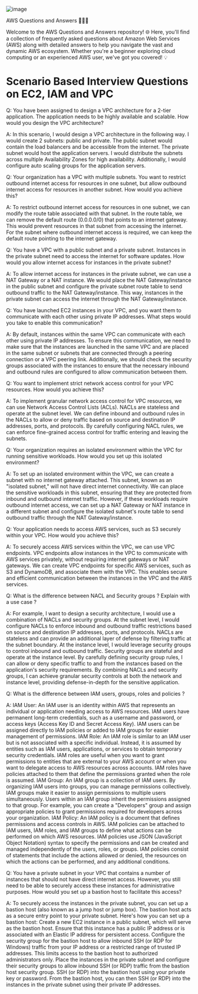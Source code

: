 ![image](https://github.com/SushantOps/AWS_Devops_Questions_and_Answers/assets/109059766/68d16874-ac84-406c-9679-cfde2f744a5d)

AWS Questions and Answers 👩‍💻🚀

Welcome to the AWS Questions and Answers repository! 🌐 Here, you'll find a collection of frequently asked questions about Amazon Web Services (AWS) along with detailed answers to help you navigate the vast and dynamic AWS ecosystem. Whether you're a beginner exploring cloud computing or an experienced AWS user, we've got you covered! 💡


# Scenario Based Interview Questions on EC2, IAM and VPC


Q: You have been assigned to design a VPC architecture for a 2-tier application. The application needs to be highly available and scalable. 
   How would you design the VPC architecture?

A: In this scenario, I would design a VPC architecture in the following way.
   I would create 2 subnets: public and private. The public subnet would contain the load balancers and be accessible from the internet. The private subnet would host the application servers. 
   I would distribute the subnets across multiple Availability Zones for high availability. Additionally, I would configure auto scaling groups for the application servers.

Q: Your organization has a VPC with multiple subnets. You want to restrict outbound internet access for resources in one subnet, but allow outbound internet access for resources in another subnet. How would you achieve this?

A: To restrict outbound internet access for resources in one subnet, we can modify the route table associated with that subnet. In the route table, we can remove the default route (0.0.0.0/0) that points to an internet gateway. 
   This would prevent resources in that subnet from accessing the internet. For the subnet where outbound internet access is required, we can keep the default route pointing to the internet gateway.

Q: You have a VPC with a public subnet and a private subnet. Instances in the private subnet need to access the internet for software updates. How would you allow internet access for instances in the private subnet?

A: To allow internet access for instances in the private subnet, we can use a NAT Gateway or a NAT instance. 
   We would place the NAT Gateway/instance in the public subnet and configure the private subnet route table to send outbound traffic to the NAT Gateway/instance. This way, instances in the private subnet can access the internet through the NAT Gateway/instance.

Q: You have launched EC2 instances in your VPC, and you want them to communicate with each other using private IP addresses. What steps would you take to enable this communication?

A: By default, instances within the same VPC can communicate with each other using private IP addresses. 
  To ensure this communication, we need to make sure that the instances are launched in the same VPC and are placed in the same subnet or subnets that are connected through a peering connection or a VPC peering link. 
  Additionally, we should check the security groups associated with the instances to ensure that the necessary inbound and outbound rules are configured to allow communication between them.

Q: You want to implement strict network access control for your VPC resources. How would you achieve this?

A: To implement granular network access control for VPC resources, we can use Network Access Control Lists (ACLs). 
  NACLs are stateless and operate at the subnet level. We can define inbound and outbound rules in the NACLs to allow or deny traffic based on source and destination IP addresses, ports, and protocols. 
  By carefully configuring NACL rules, we can enforce fine-grained access control for traffic entering and leaving the subnets.

Q: Your organization requires an isolated environment within the VPC for running sensitive workloads. How would you set up this isolated environment?

A: To set up an isolated environment within the VPC, we can create a subnet with no internet gateway attached. 
   This subnet, known as an "isolated subnet," will not have direct internet connectivity. We can place the sensitive workloads in this subnet, ensuring that they are protected from inbound and outbound internet traffic. 
   However, if these workloads require outbound internet access, we can set up a NAT Gateway or NAT instance in a different subnet and configure the isolated subnet's route table to send outbound traffic through the NAT Gateway/instance.

Q: Your application needs to access AWS services, such as S3 securely within your VPC. How would you achieve this?

A: To securely access AWS services within the VPC, we can use VPC endpoints. VPC endpoints allow instances in the VPC to communicate with AWS services privately, without requiring internet gateways or NAT gateways. 
  We can create VPC endpoints for specific AWS services, such as S3 and DynamoDB, and associate them with the VPC. 
  This enables secure and efficient communication between the instances in the VPC and the AWS services.

Q: What is the difference between NACL and Security groups ? Explain with a use case ?

A: For example, I want to design a security architecture, I would use a combination of NACLs and security groups. At the subnet level, I would configure NACLs to enforce inbound and outbound traffic restrictions based on source and destination IP addresses, ports, and protocols. NACLs are stateless and can provide an additional layer of defense by filtering traffic at the subnet boundary.
  At the instance level, I would leverage security groups to control inbound and outbound traffic. Security groups are stateful and operate at the instance level. By carefully defining security group rules, I can allow or deny specific traffic to and from the instances based on the application's security requirements.
  By combining NACLs and security groups, I can achieve granular security controls at both the network and instance level, providing defense-in-depth for the sensitive application.

Q: What is the difference between IAM users, groups, roles and policies ?

A: IAM User: An IAM user is an identity within AWS that represents an individual or application needing access to AWS resources. IAM users have permanent long-term credentials, such as a username and password, or access keys (Access Key ID and Secret Access Key). IAM users can be assigned directly to IAM policies or added to IAM groups for easier management of permissions.
   IAM Role: An IAM role is similar to an IAM user but is not associated with a specific individual. Instead, it is assumed by entities such as IAM users, applications, or services to obtain temporary security credentials. IAM roles are useful when you want to grant permissions to entities that are external to your AWS account or when you want to delegate access to AWS resources across accounts. IAM roles have policies attached to them that define the permissions granted when the role is assumed.
   IAM Group: An IAM group is a collection of IAM users. By organizing IAM users into groups, you can manage permissions collectively. IAM groups make it easier to assign permissions to multiple users simultaneously. Users within an IAM group inherit the permissions assigned to that group. For example, you can create a "Developers" group and assign appropriate policies to grant permissions required for developers across your organization.
   IAM Policy: An IAM policy is a document that defines permissions and access controls in AWS. IAM policies can be attached to IAM users, IAM roles, and IAM groups to define what actions can be performed on which AWS resources. IAM policies use JSON (JavaScript Object Notation) syntax to specify the permissions and can be created and managed independently of the users, roles, or groups. IAM policies consist of statements that include the actions allowed or denied, the resources on which the actions can be performed, and any additional conditions.

Q: You have a private subnet in your VPC that contains a number of instances that should not have direct internet access. However, you still need to be able to securely access these instances for administrative purposes. How would you set up a bastion host to facilitate this access?

A: To securely access the instances in the private subnet, you can set up a bastion host (also known as a jump host or jump box). The bastion host acts as a secure entry point to your private subnet. Here's how you can set up a bastion host:
      Create a new EC2 instance in a public subnet, which will serve as the bastion host. Ensure that this instance has a public IP address or is associated with an Elastic IP address for persistent access.
      Configure the security group for the bastion host to allow inbound SSH (or RDP for Windows) traffic from your IP address or a restricted range of trusted IP addresses. This limits access to the bastion host to authorized administrators only.
      Place the instances in the private subnet and configure their security groups to allow inbound SSH (or RDP) traffic from the bastion host security group.
      SSH (or RDP) into the bastion host using your private key or password. From the bastion host, you can then SSH (or RDP) into the instances in the private subnet using their private IP addresses.
